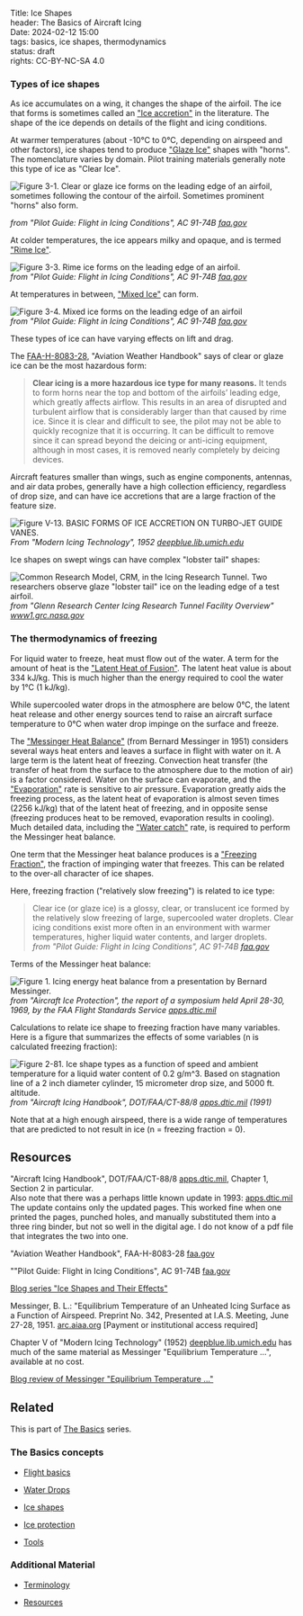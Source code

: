 Title: Ice Shapes    
header: The Basics of Aircraft Icing  
Date: 2024-02-12 15:00  
tags: basics, ice shapes, thermodynamics  
status: draft  
rights: CC-BY-NC-SA 4.0  

### Types of ice shapes  

As ice accumulates on a wing, it changes the shape of the airfoil. 
The ice that forms is sometimes called an ["Ice accretion"]({filename}Nomenclature.md#ice-accretion) in the literature. 
The shape of the ice depends on details of the flight and icing conditions.  

<a name="figure-glaze-ice"></a>
At warmer temperatures (about -10°C to 0°C, depending on airspeed and other factors), 
ice shapes tend to produce ["Glaze Ice"]({filename}Nomenclature.md#glaze-ice) shapes with "horns". 
The nomenclature varies by domain. 
Pilot training materials generally note this type of ice as "Clear Ice".  

![Figure 3-1. Clear or glaze ice forms on the leading edge of an airfoil, sometimes following the contour of the airfoil. 
Sometimes prominent "horns" also form.](/images%2FAC-91-74B%2FFigure%203-1.png)   

_from "Pilot Guide: Flight in Icing Conditions", AC 91-74B [faa.gov](https://www.faa.gov/documentLibrary/media/Advisory_Circular/AC_91-74B.pdf)_  

<a name="figure-rime-ice"></a>
At colder temperatures, the ice appears milky and opaque, and is termed ["Rime Ice"]({filename}Nomenclature.md#rime-ice).  

![Figure 3-3. Rime ice forms on the leading edge of an airfoil.](/images%2FAC-91-74B%2FFigure%203-3.png)  
_from "Pilot Guide: Flight in Icing Conditions", AC 91-74B [faa.gov](https://www.faa.gov/documentLibrary/media/Advisory_Circular/AC_91-74B.pdf)_  

<a name="figure-mixed-ice"></a>
At temperatures in between, ["Mixed Ice"]({filename}Nomenclature.md#mixed-ice) can form.  

![Figure 3-4. Mixed ice forms on the leading edge of an airfoil](/images%2FAC-91-74B%2FFigure%203-4.png)  
_from "Pilot Guide: Flight in Icing Conditions", AC 91-74B [faa.gov](https://www.faa.gov/documentLibrary/media/Advisory_Circular/AC_91-74B.pdf)_  

These types of ice can have varying effects on lift and drag. 

The [FAA-H-8083-28]({filename}resources.md#FAA-H-8083-28), "Aviation Weather Handbook" says of clear or glaze 
ice can be the most hazardous form:  

>__Clear icing is a more hazardous ice type for many reasons.__ 
It tends to form horns near the top and bottom of the airfoils’ 
leading edge, which greatly affects airflow. This results in 
an area of disrupted and turbulent airflow that is considerably 
larger than that caused by rime ice. Since it is clear and 
difficult to see, the pilot may not be able to quickly recognize 
that it is occurring. It can be difficult to remove since it can 
spread beyond the deicing or anti-icing equipment, although in 
most cases, it is removed nearly completely by deicing devices.  

Aircraft features smaller than wings, 
such as engine components, antennas, and air data probes, 
generally have a high collection efficiency, regardless of drop size, 
and can have ice accretions that are a large fraction of the 
feature size. 

![Figure V-13. BASIC FORMS OF ICE ACCRETION ON TURBO-JET GUIDE VANES.](/images%2FModern%20Icing%20Technology%2FFigure%20V-13.png)  
_From "Modern Icing Technology", 1952 [deepblue.lib.umich.edu](https://deepblue.lib.umich.edu/bitstream/handle/2027.42/7990/bad2682.0001.001.pdf?sequence=5)_  

Ice shapes on swept wings can have complex "lobster tail" shapes:  

![Common Research Model, CRM, in the Icing Research Tunnel. 
Two researchers observe glaze "lobster tail" ice on the leading edge of a test airfoil.](/images%2FNASA%2FIRT%20CRM%20ice.png)  
_from "Glenn Research Center Icing Research Tunnel Facility Overview" [www1.grc.nasa.gov](https://www1.grc.nasa.gov/facilities/irt/)_  

### The thermodynamics of freezing  

For liquid water to freeze, heat must flow out of the water. 
A term for the amount of heat is the ["Latent Heat of Fusion"]({filename}Nomenclature.md#latent-heat). 
The latent heat value is about 334 kJ/kg. 
This is much higher than the energy required to cool the water by 1°C (1 kJ/kg). 

While supercooled water drops in the atmosphere are below 0°C, 
the latent heat release and other energy sources tend to raise an aircraft surface temperature to 0°C 
when water drop impinge on the surface and freeze. 

The ["Messinger Heat Balance"]({filename}Nomenclature.md#messinger) (from Bernard Messinger in 1951)
considers several ways heat enters and leaves a surface in flight with water on it. 
A large term is the latent heat of freezing. 
Convection heat transfer (the transfer of heat from the surface to the atmosphere due to the motion of air) is a factor considered.
Water on the surface can evaporate, and the ["Evaporation"]({filename}Nomenclature.md#evaporation) rate is sensitive to air pressure. 
Evaporation greatly aids the freezing process, 
as the latent heat of evaporation is almost seven times (2256 kJ/kg) that of the latent heat of freezing, 
and in opposite sense (freezing produces heat to be removed, evaporation results in cooling). 
Much detailed data, including the ["Water catch"]({filename}Nomenclature.md#water-catch) rate, 
is required to perform the Messinger heat balance. 

One term that the Messinger heat balance produces is a ["Freezing Fraction"]({filename}Nomenclature.md#freezing-fraction), 
the fraction of impinging water that freezes. 
This can be related to the over-all character of ice shapes. 

Here, freezing fraction ("relatively slow freezing") is related to ice type: 

>Clear ice (or glaze ice) is a glossy, clear, or translucent ice formed by the relatively slow freezing of large, 
supercooled water droplets. Clear icing conditions exist more often in an environment with warmer 
temperatures, higher liquid water contents, and larger droplets.  
>_from "Pilot Guide: Flight in Icing Conditions", AC 91-74B [faa.gov](https://www.faa.gov/documentLibrary/media/Advisory_Circular/AC_91-74B.pdf)_  

<a name="figure-messinger"></a>
Terms of the Messinger heat balance:  

![Figure 1. Icing energy heat balance from a presentation by Bernard Messinger.](/images%2Fmessinger%2FFigure1.png)  
_from "Aircraft Ice Protection", the report of a symposium held April 28-30, 1969, by the FAA Flight Standards Service [apps.dtic.mil](https://apps.dtic.mil/sti/pdfs/AD0690469.pdf)_  

Calculations to relate ice shape to freezing fraction have many variables. 
Here is a figure that summarizes the effects of some variables
(n is calculated freezing fraction):  

![Figure 2-81. Ice shape types as a function of speed and ambient temperature for a liquid water content of 0.2 g/m^3.
Based on stagnation line of a 2 inch diameter cylinder, 15 micrometer drop size, and 5000 ft. altitude.](/images%2FFAA%20Handbook%20volume%201%2FFigure%202-81.png)  
_from "Aircraft Icing Handbook", DOT/FAA/CT-88/8 [apps.dtic.mil](https://apps.dtic.mil/sti/pdfs/ADA238039.pdf) (1991)_  

Note that at a high enough airspeed, there is a wide range of 
temperatures that are predicted to not result in ice 
(n = freezing fraction = 0).  

## Resources  

"Aircraft Icing Handbook", DOT/FAA/CT-88/8 [apps.dtic.mil](https://apps.dtic.mil/sti/pdfs/ADA238039.pdf), 
Chapter 1, Section 2 in particular.  
Also note that there was a perhaps little known update in 1993: [apps.dtic.mil](https://apps.dtic.mil/sti/pdfs/ADA276499.pdf) The update contains only the updated pages. 
This worked fine when one printed the pages, punched holes, and manually substituted them into a three ring binder, 
but not so well in the digital age. 
I do not know of a pdf file that integrates the two into one.

"Aviation Weather Handbook", FAA-H-8083-28 [faa.gov](https://www.faa.gov/regulationspolicies/handbooksmanuals/aviation/faa-h-8083-28-aviation-weather-handbook)  

""Pilot Guide: Flight in Icing Conditions", AC 91-74B [faa.gov](https://www.faa.gov/documentLibrary/media/Advisory_Circular/AC_91-74B.pdf)  

[Blog series "Ice Shapes and Their Effects"]({filename}..%2Fice_shapes_thread.md)  

Messinger, B. L.: "Equilibrium Temperature of an Unheated Icing Surface as a Function of Airspeed. Preprint No. 342, Presented at I.A.S. Meeting, June 27-28, 1951. [arc.aiaa.org](https://arc.aiaa.org/doi/10.2514/8.2520) [Payment or institutional access required]  

Chapter V of "Modern Icing Technology" (1952) [deepblue.lib.umich.edu](https://deepblue.lib.umich.edu/bitstream/handle/2027.42/7990/bad2682.0001.001.pdf?sequence=5) 
has much of the same material as Messinger "Equilibrium Temperature ...", available at no cost.  

[Blog review of Messinger "Equilibrium Temperature ..."]({filename}..%2Fmessinger.md)  

## Related  

This is part of [The Basics]({filename}basics.md) series.  

### The Basics concepts  

- [Flight basics]({filename}flight_basics.md)  

- [Water Drops]({filename}water_drops.md)  

- [Ice shapes]({filename}ice_shapes.md)  

- [Ice protection]({filename}basics_ice_protection.md)  

- [Tools]({filename}tools.md)  

### Additional Material  

- [Terminology]({filename}Nomenclature.md)

- [Resources]({filename}resources.md)  
